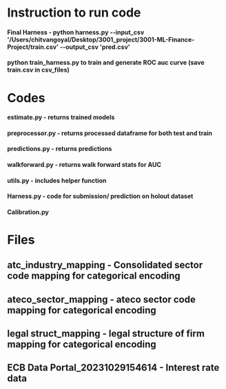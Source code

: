 # Instruction to run code

#### Final Harness -  python harness.py --input_csv '/Users/chitvangoyal/Desktop/3001_project/3001-ML-Finance-Project/train.csv' --output_csv 'pred.csv'

#### python train_harness.py to train and generate ROC auc curve (save train.csv in csv_files)



# Codes

#### estimate.py - returns trained models
#### preprocessor.py - returns processed dataframe for both test and train
#### predictions.py - returns predictions
#### walkforward.py - returns walk forward stats for AUC
#### utils.py - includes helper function
#### Harness.py - code for submission/ prediction on holout dataset
#### Calibration.py



# Files

## atc_industry_mapping - Consolidated sector code mapping for categorical encoding
## ateco_sector_mapping - ateco sector code mapping for categorical encoding
## legal struct_mapping - legal structure of firm mapping for categorical encoding
## ECB Data Portal_20231029154614 - Interest rate data



